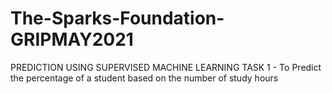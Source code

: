 # The-Sparks-Foundation-GRIPMAY2021
PREDICTION USING SUPERVISED MACHINE LEARNING TASK 1 - To Predict the percentage of a student based on the number of study hours
